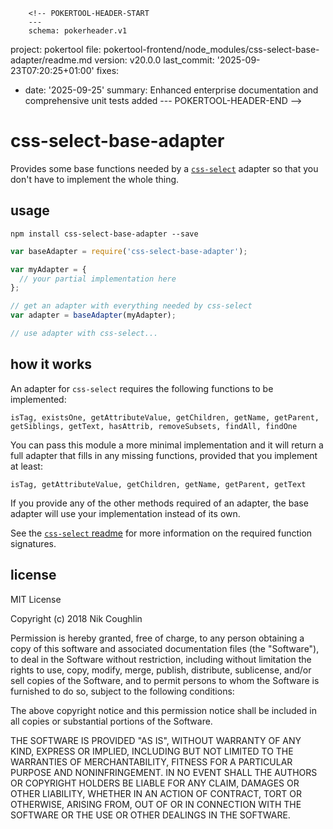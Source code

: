         <!-- POKERTOOL-HEADER-START
        ---
        schema: pokerheader.v1
project: pokertool
file: pokertool-frontend/node_modules/css-select-base-adapter/readme.md
version: v20.0.0
last_commit: '2025-09-23T07:20:25+01:00'
fixes:
- date: '2025-09-25'
  summary: Enhanced enterprise documentation and comprehensive unit tests added
        ---
        POKERTOOL-HEADER-END -->
# css-select-base-adapter

Provides some base functions needed by a 
[`css-select`](https://github.com/fb55/css-select) adapter so that you don't
have to implement the whole thing.

## usage

`npm install css-select-base-adapter --save`

```javascript
var baseAdapter = require('css-select-base-adapter');

var myAdapter = {
  // your partial implementation here
};

// get an adapter with everything needed by css-select
var adapter = baseAdapter(myAdapter);

// use adapter with css-select...
```

## how it works

An adapter for `css-select` requires the following functions to be implemented:

```
isTag, existsOne, getAttributeValue, getChildren, getName, getParent,
getSiblings, getText, hasAttrib, removeSubsets, findAll, findOne
```

You can pass this module a more minimal implementation and it will return a full 
adapter that fills in any missing functions, provided that you implement at 
least:  

```
isTag, getAttributeValue, getChildren, getName, getParent, getText
```

If you provide any of the other methods required of an adapter, the base adapter 
will use your implementation instead of its own.

See the 
[`css-select` readme](https://github.com/fb55/css-select/blob/master/README.md)
for more information on the required function signatures.

## license

MIT License

Copyright (c) 2018 Nik Coughlin

Permission is hereby granted, free of charge, to any person obtaining a copy
of this software and associated documentation files (the "Software"), to deal
in the Software without restriction, including without limitation the rights
to use, copy, modify, merge, publish, distribute, sublicense, and/or sell
copies of the Software, and to permit persons to whom the Software is
furnished to do so, subject to the following conditions:

The above copyright notice and this permission notice shall be included in all
copies or substantial portions of the Software.

THE SOFTWARE IS PROVIDED "AS IS", WITHOUT WARRANTY OF ANY KIND, EXPRESS OR
IMPLIED, INCLUDING BUT NOT LIMITED TO THE WARRANTIES OF MERCHANTABILITY,
FITNESS FOR A PARTICULAR PURPOSE AND NONINFRINGEMENT. IN NO EVENT SHALL THE
AUTHORS OR COPYRIGHT HOLDERS BE LIABLE FOR ANY CLAIM, DAMAGES OR OTHER
LIABILITY, WHETHER IN AN ACTION OF CONTRACT, TORT OR OTHERWISE, ARISING FROM,
OUT OF OR IN CONNECTION WITH THE SOFTWARE OR THE USE OR OTHER DEALINGS IN THE
SOFTWARE.